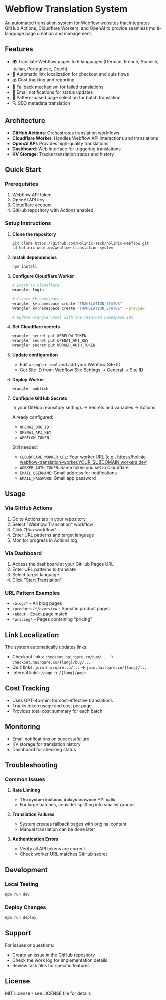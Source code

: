 # Webflow Translation System

An automated translation system for Webflow websites that integrates GitHub Actions, Cloudflare Workers, and OpenAI to provide seamless multi-language page creation and management.

## Features

- 🌍 Translate Webflow pages to 6 languages (German, French, Spanish, Italian, Portuguese, Dutch)
- 🔗 Automatic link localization for checkout and quiz flows
- 💰 Cost tracking and reporting
- 🔄 Fallback mechanism for failed translations
- 📧 Email notifications for status updates
- 🎯 Pattern-based page selection for batch translation
- 🔍 SEO metadata translation

## Architecture

- **GitHub Actions**: Orchestrates translation workflows
- **Cloudflare Worker**: Handles Webflow API interactions and translations
- **OpenAI API**: Provides high-quality translations
- **Dashboard**: Web interface for triggering translations
- **KV Storage**: Tracks translation status and history

## Quick Start

### Prerequisites

1. Webflow API token
2. OpenAI API key
3. Cloudflare account
4. GitHub repository with Actions enabled

### Setup Instructions

1. **Clone the repository**
   ```bash
   git clone https://github.com/Holinic-Tech/holinic-webflow.git
   cd holinic-webflow/webflow-translation-system
   ```

2. **Install dependencies**
   ```bash
   npm install
   ```

3. **Configure Cloudflare Worker**
   ```bash
   # Login to Cloudflare
   wrangler login
   
   # Create KV namespaces
   wrangler kv:namespace create "TRANSLATION_STATUS"
   wrangler kv:namespace create "TRANSLATION_STATUS" --preview
   
   # Update wrangler.toml with the returned namespace IDs
   ```

4. **Set Cloudflare secrets**
   ```bash
   wrangler secret put WEBFLOW_TOKEN
   wrangler secret put OPENAI_API_KEY
   wrangler secret put WORKER_AUTH_TOKEN
   ```

5. **Update configuration**
   - Edit `wrangler.toml` and add your Webflow Site ID
   - Get Site ID from: Webflow Site Settings → General → Site ID

6. **Deploy Worker**
   ```bash
   wrangler publish
   ```

7. **Configure GitHub Secrets**
   
   In your GitHub repository settings → Secrets and variables → Actions:
   
   Already configured:
   - `OPENAI_ORG_ID`
   - `OPENAI_API_KEY`
   - `WEBFLOW_TOKEN`
   
   Still needed:
   - `CLOUDFLARE_WORKER_URL`: Your worker URL (e.g., https://holinic-webflow-translation-worker.YOUR_SUBDOMAIN.workers.dev)
   - `WORKER_AUTH_TOKEN`: Same token you set in Cloudflare
   - `EMAIL_USERNAME`: Gmail address for notifications
   - `EMAIL_PASSWORD`: Gmail app password

## Usage

### Via GitHub Actions

1. Go to Actions tab in your repository
2. Select "Webflow Translation" workflow
3. Click "Run workflow"
4. Enter URL patterns and target language
5. Monitor progress in Actions log

### Via Dashboard

1. Access the dashboard at your GitHub Pages URL
2. Enter URL patterns to translate
3. Select target language
4. Click "Start Translation"

### URL Pattern Examples

- `/blog/*` - All blog pages
- `/products/*/overview` - Specific product pages
- `/about` - Exact page match
- `*pricing*` - Pages containing "pricing"

## Link Localization

The system automatically updates links:
- Checkout links: `checkout.hairqare.co/buy/...` → `checkout.hairqare.co/{lang}/buy/...`
- Quiz links: `join.hairqare.co/...` → `join.hairqare.co/{lang}/...`
- Internal links: `/page` → `/{lang}/page`

## Cost Tracking

- Uses GPT-4o-mini for cost-effective translations
- Tracks token usage and cost per page
- Provides total cost summary for each batch

## Monitoring

- Email notifications on success/failure
- KV storage for translation history
- Dashboard for checking status

## Troubleshooting

### Common Issues

1. **Rate Limiting**
   - The system includes delays between API calls
   - For large batches, consider splitting into smaller groups

2. **Translation Failures**
   - System creates fallback pages with original content
   - Manual translation can be done later

3. **Authentication Errors**
   - Verify all API tokens are correct
   - Check worker URL matches GitHub secret

## Development

### Local Testing
```bash
npm run dev
```

### Deploy Changes
```bash
npm run deploy
```

## Support

For issues or questions:
- Create an issue in the GitHub repository
- Check the work log for implementation details
- Review task files for specific features

## License

MIT License - see LICENSE file for details